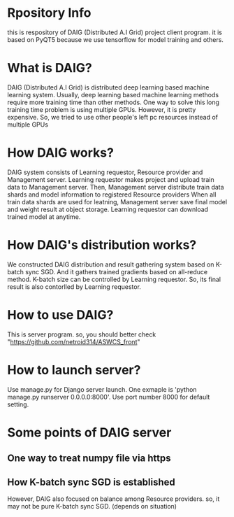 # Rpository Info
this is respository of DAIG (Distributed A.I Grid) project client program.
it is based on PyQT5 because we use tensorflow for model training and others.

# What is DAIG?
DAIG (Distributed A.I Grid) is distributed deep learning based machine learning system.
Usually, deep learning based machine learning methods require more training time than other methods.
One way to solve this long training time problem is using multiple GPUs. However, it is pretty expensive.
So, we tried to use other people's left pc resources instead of multiple GPUs

# How DAIG works?
DAIG system consists of Learning requestor, Resource provider and Management server.
Learning requestor makes project and upload train data to Management server.
Then, Management server distribute train data shards and model information to registered Resource providers
When all train data shards are used for leatning, Management server save final model and weight result at object storage.
Learning requestor can download trained model at anytime.

# How DAIG's distribution works?
We constructed DAIG distribution and result gathering system based on K-batch sync SGD.
And it gathers trained gradients based on all-reduce method.
K-batch size can be controlled by Learning requestor.
So, its final result is also contorlled by Learning requestor.

# How to use DAIG?
This is server program. so, you should better check "https://github.com/netroid314/ASWCS_front"

# How to launch server?
Use manage.py for Django server launch. One exmaple is 'python manage.py runserver 0.0.0.0:8000'.
Use port number 8000 for default setting.

# Some points of DAIG server
## One way to treat numpy file via https
## How K-batch sync SGD is established
However, DAIG also focused on balance among Resource providers. so, it may not be pure K-batch sync SGD. (depends on situation)
